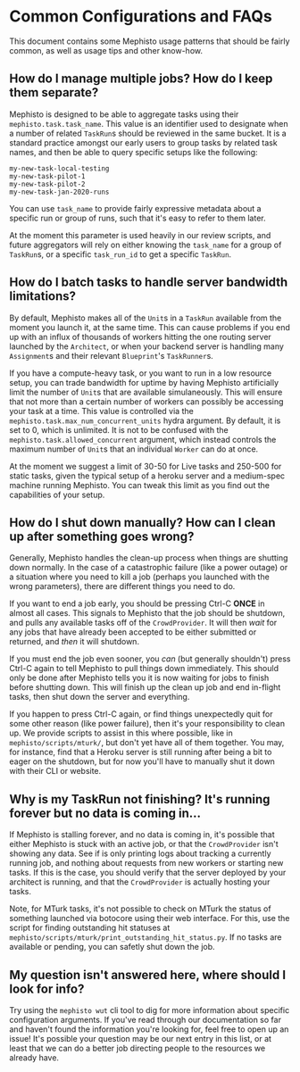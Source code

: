 # Common Configurations and FAQs

This document contains some Mephisto usage patterns that should be fairly common, as well as usage tips and other know-how.

## How do I manage multiple jobs? How do I keep them separate?

Mephisto is designed to be able to aggregate tasks using their `mephisto.task.task_name`. This value is an identifier used to designate when a number of related `TaskRun`s should be reviewed in the same bucket. It is a standard practice amongst our early users to group tasks by related task names, and then be able to query specific setups like the following:

```
my-new-task-local-testing
my-new-task-pilot-1
my-new-task-pilot-2
my-new-task-jan-2020-runs
```

You can use `task_name` to provide fairly expressive metadata about a specific run or group of runs, such that it's easy to refer to them later.

At the moment this parameter is used heavily in our review scripts, and future aggregators will rely on either knowing the `task_name` for a group of `TaskRun`s, or a specific `task_run_id` to get a specific `TaskRun`.

## How do I batch tasks to handle server bandwidth limitations?

By default, Mephisto makes all of the `Unit`s in a `TaskRun` available from the moment you launch it, at the same time. This can cause problems if you end up with an influx of thousands of workers hitting the one routing server launched by the `Architect`, or when your backend server is handling many `Assignment`s and their relevant `Blueprint`'s `TaskRunner`s. 

If you have a compute-heavy task, or you want to run in a low resource setup, you can trade bandwidth for uptime by having Mephisto artificially limit the number of `Unit`s that are available simulaneously. This will ensure that not more than a certain number of workers can possibly be accessing your task at a time. This value is controlled via the `mephisto.task.max_num_concurrent_units` hydra argument. By default, it is set to 0, which is unlimited. It is not to be confused with the `mephisto.task.allowed_concurrent` argument, which instead controls the maximum number of `Unit`s that an individual `Worker` can do at once.

At the moment we suggest a limit of 30-50 for Live tasks and 250-500 for static tasks, given the typical setup of a heroku server and a medium-spec machine running Mephisto. You can tweak this limit as you find out the capabilities of your setup.

## How do I shut down manually? How can I clean up after something goes wrong?

Generally, Mephisto handles the clean-up process when things are shutting down normally. In the case of a catastrophic failure (like a power outage) or a situation where you need to kill a job (perhaps you launched with the wrong parameters), there are different things you need to do.

If you want to end a job early, you should be pressing Ctrl-C **ONCE** in almost all cases. This signals to Mephisto that the job should be shutdown, and pulls any available tasks off of the `CrowdProvider`. It will then _wait_ for any jobs that have already been accepted to be either submitted or returned, and _then_ it will shutdown.

If you must end the job even sooner, you *can* (but generally shouldn't) press Ctrl-C again to tell Mephisto to pull things down immediately. This should only be done after Mephisto tells you it is now waiting for jobs to finish before shutting down. This will finish up the clean up job and end in-flight tasks, then shut down the server and everything.

If you happen to press Ctrl-C again, or find things unexpectedly quit for some other reason (like power failure), then it's your responsibility to clean up. We provide scripts to assist in this where possible, like in `mephisto/scripts/mturk/`, but don't yet have all of them together. You may, for instance, find that a Heroku server is still running after being a bit to eager on the shutdown, but for now you'll have to manually shut it down with their CLI or website.

## Why is my TaskRun not finishing? It's running forever but no data is coming in...

If Mephisto is stalling forever, and no data is coming in, it's possible that either Mephisto is stuck with an active job, or that the `CrowdProvider` isn't showing any data. See if is only printing logs about tracking a currently running job, and nothing about requests from new workers or starting new tasks. If this is the case, you should verify that the server deployed by your architect is running, and that the `CrowdProvider` is actually hosting your tasks.

Note, for MTurk tasks, it's not possible to check on MTurk the status of something launched via botocore using their web interface. For this, use the script for finding outstanding hit statuses at `mephisto/scripts/mturk/print_outstanding_hit_status.py`. If no tasks are available or pending, you can safetly shut down the job.

## My question isn't answered here, where should I look for info?

Try using the `mephisto wut` cli tool to dig for more information about specific configuration arguments. If you've read through our documentation so far and haven't found the information you're looking for, feel free to open up an issue! It's possible your question may be our next entry in this list, or at least that we can do a better job directing people to the resources we already have.
